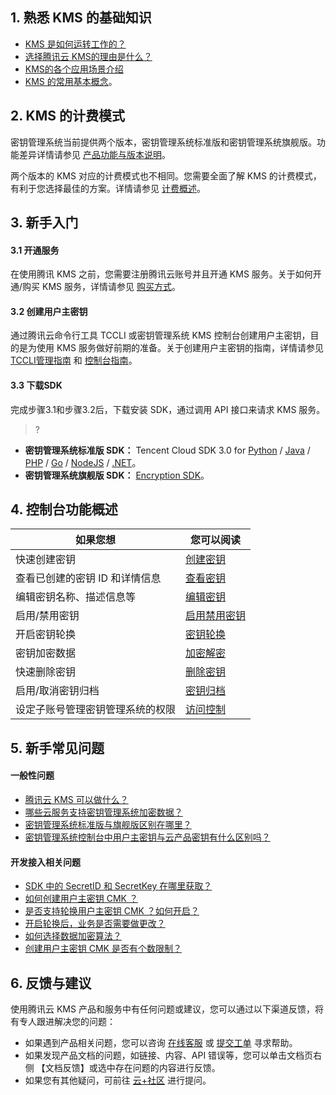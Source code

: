 ## 1. 熟悉 KMS 的基础知识

- [KMS 是如何运转工作的？](https://cloud.tencent.com/document/product/573/8780)
- [选择腾讯云 KMS的理由是什么？](https://cloud.tencent.com/document/product/573/8873)
- [KMS的各个应用场景介绍](https://cloud.tencent.com/document/product/573/8782)
- [KMS 的常用基本概念](https://cloud.tencent.com/document/product/573/50351)。

## 2. KMS 的计费模式

密钥管理系统当前提供两个版本，密钥管理系统标准版和密钥管理系统旗舰版。功能差异详情请参见 [产品功能与版本说明](https://cloud.tencent.com/document/product/573/34372)。

两个版本的 KMS 对应的计费模式也不相同。您需要全面了解 KMS 的计费模式，有利于您选择最佳的方案。详情请参见 [计费概述](https://cloud.tencent.com/document/product/573/34388)。

## 3. 新手入门

#### 3.1 开通服务
在使用腾讯 KMS 之前，您需要注册腾讯云账号并且开通 KMS 服务。关于如何开通/购买 KMS 服务，详情请参见 [购买方式](https://cloud.tencent.com/document/product/573/18809)。

#### 3.2 创建用户主密钥
通过腾讯云命令行工具 TCCLI 或密钥管理系统 KMS 控制台创建用户主密钥，目的是为使用 KMS 服务做好前期的准备。关于创建用户主密钥的指南，详情请参见 [TCCLI管理指南](https://cloud.tencent.com/document/product/573/38383) 和 [控制台指南](https://cloud.tencent.com/document/product/573/8875)。

#### 3.3 下载SDK
完成步骤3.1和步骤3.2后，下载安装 SDK，通过调用 API 接口来请求 KMS 服务。

>?
- **密钥管理系统标准版 SDK：**  Tencent Cloud SDK 3.0 for [Python](https://github.com/TencentCloud/tencentcloud-sdk-python) / [Java](https://github.com/TencentCloud/tencentcloud-sdk-java) / [PHP](https://github.com/TencentCloud/tencentcloud-sdk-php) / [Go](https://github.com/TencentCloud/tencentcloud-sdk-go) / [NodeJS](https://github.com/TencentCloud/tencentcloud-sdk-nodejs) / [.NET](https://github.com/TencentCloud/tencentcloud-sdk-dotnet)。
- **密钥管理系统旗舰版 SDK：** [Encryption SDK](https://console.cloud.tencent.com/kms2/sdk)。
>

## 4. 控制台功能概述
| 如果您想                           | 您可以阅读                                                   |
| ---------------------------------- | ------------------------------------------------------------ |
| 快速创建密钥             | [创建密钥](https://cloud.tencent.com/document/product/573/8875) |
| 查看已创建的密钥 ID 和详情信息   | [查看密钥](https://cloud.tencent.com/document/product/573/38386) |
| 编辑密钥名称、描述信息等 | [编辑密钥](https://cloud.tencent.com/document/product/573/38397) |
| 启用/禁用密钥            | [启用禁用密钥](https://cloud.tencent.com/document/product/573/38398) |
| 开启密钥轮换             | [密钥轮换](https://cloud.tencent.com/document/product/573/38399) |
| 密钥加密数据             | [加密解密](https://cloud.tencent.com/document/product/573/8877) |
| 快速删除密钥             | [删除密钥](https://cloud.tencent.com/document/product/573/38404) |
| 启用/取消密钥归档         | [密钥归档](https://cloud.tencent.com/document/product/573/47826) |
| 设定子账号管理密钥管理系统的权限   | [访问控制](https://cloud.tencent.com/document/product/573/10129) |


## 5. 新手常见问题

#### 一般性问题
- [腾讯云 KMS 可以做什么？](https://cloud.tencent.com/document/product/573/50855#.E8.85.BE.E8.AE.AF.E4.BA.91-kms-.E5.8F.AF.E4.BB.A5.E5.81.9A.E4.BB.80.E4.B9.88.EF.BC.9F)
- [哪些云服务支持密钥管理系统加密数据？](https://cloud.tencent.com/document/product/573/50855#.E5.93.AA.E4.BA.9B.E4.BA.91.E6.9C.8D.E5.8A.A1.E6.94.AF.E6.8C.81.E5.AF.86.E9.92.A5.E7.AE.A1.E7.90.86.E7.B3.BB.E7.BB.9F.E5.8A.A0.E5.AF.86.E6.95.B0.E6.8D.AE.EF.BC.9F)
- [密钥管理系统标准版与旗舰版区别在哪里？](https://cloud.tencent.com/document/product/573/50855#.E5.AF.86.E9.92.A5.E7.AE.A1.E7.90.86.E7.B3.BB.E7.BB.9F.E6.A0.87.E5.87.86.E7.89.88.E4.B8.8E.E6.97.97.E8.88.B0.E7.89.88.E5.8C.BA.E5.88.AB.E5.9C.A8.E5.93.AA.E9.87.8C.EF.BC.9F)
- [密钥管理系统控制台中用户主密钥与云产品密钥有什么区别吗？](https://cloud.tencent.com/document/product/573/50855#.E5.AF.86.E9.92.A5.E7.AE.A1.E7.90.86.E7.B3.BB.E7.BB.9F.E6.8E.A7.E5.88.B6.E5.8F.B0.E4.B8.AD.E7.94.A8.E6.88.B7.E4.B8.BB.E5.AF.86.E9.92.A5.E4.B8.8E.E4.BA.91.E4.BA.A7.E5.93.81.E5.AF.86.E9.92.A5.E6.9C.89.E4.BB.80.E4.B9.88.E5.8C.BA.E5.88.AB.E5.90.97.EF.BC.9F)

#### 开发接入相关问题

- [SDK 中的 SecretID 和 SecretKey 在哪里获取？](https://cloud.tencent.com/document/product/573/50856#sdk-.E4.B8.AD.E7.9A.84-secretid-.E5.92.8C-secretkey-.E5.9C.A8.E5.93.AA.E9.87.8C.E8.8E.B7.E5.8F.96.EF.BC.9F)
- [如何创建用户主密钥 CMK ？](https://cloud.tencent.com/document/product/573/50856#.E5.A6.82.E4.BD.95.E5.88.9B.E5.BB.BA.E7.94.A8.E6.88.B7.E4.B8.BB.E5.AF.86.E9.92.A5-cmk-.EF.BC.9F)
- [是否支持轮换用户主密钥 CMK ？如何开启？](https://cloud.tencent.com/document/product/573/50856#.E6.98.AF.E5.90.A6.E6.94.AF.E6.8C.81.E8.BD.AE.E6.8D.A2.E7.94.A8.E6.88.B7.E4.B8.BB.E5.AF.86.E9.92.A5-cmk-.EF.BC.9F.E5.A6.82.E4.BD.95.E5.BC.80.E5.90.AF.EF.BC.9F)
- [开启轮换后，业务是否需要做更改？](https://cloud.tencent.com/document/product/573/50856#.E5.BC.80.E5.90.AF.E8.BD.AE.E6.8D.A2.E5.90.8E.EF.BC.8C.E4.B8.9A.E5.8A.A1.E6.98.AF.E5.90.A6.E9.9C.80.E8.A6.81.E5.81.9A.E6.9B.B4.E6.94.B9.EF.BC.9F)
- [ 如何选择数据加密算法？](https://cloud.tencent.com/document/product/573/50856#.E5.A6.82.E4.BD.95.E9.80.89.E6.8B.A9.E6.95.B0.E6.8D.AE.E5.8A.A0.E5.AF.86.E7.AE.97.E6.B3.95.EF.BC.9F)
- [ 创建用户主密钥 CMK 是否有个数限制？](https://cloud.tencent.com/document/product/573/50856#.E5.88.9B.E5.BB.BA.E7.94.A8.E6.88.B7.E4.B8.BB.E5.AF.86.E9.92.A5-cmk-.E6.98.AF.E5.90.A6.E6.9C.89.E4.B8.AA.E6.95.B0.E9.99.90.E5.88.B6.EF.BC.9F)

## 6. 反馈与建议
使用腾讯云 KMS 产品和服务中有任何问题或建议，您可以通过以下渠道反馈，将有专人跟进解决您的问题：
- 如果遇到产品相关问题，您可以咨询 [在线客服](https://cloud.tencent.com/act/event/Online_service?from=doc_573) 或 [提交工单](https://cloud.tencent.com/login?s_url=https%3A%2F%2Fconsole.cloud.tencent.com%2Fworkorder%2Fcategory) 寻求帮助。
- 如果发现产品文档的问题，如链接、内容、API 错误等，您可以单击文档页右侧 【文档反馈】或选中存在问题的内容进行反馈。
- 如果您有其他疑问，可前往 [云+社区](https://cloud.tencent.com/developer/tag/10385) 进行提问。
